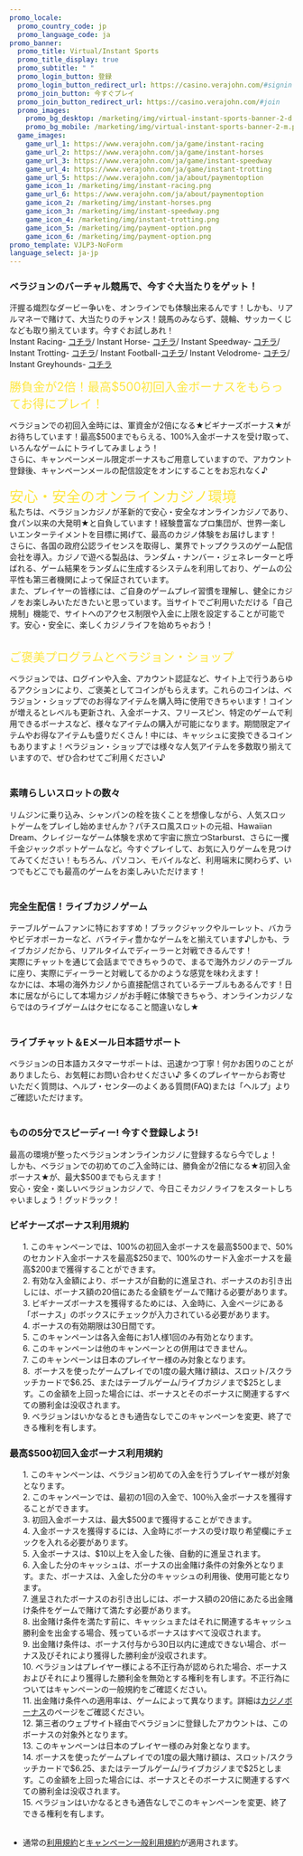 ```yaml
---
promo_locale:
  promo_country_code: jp
  promo_language_code: ja
promo_banner:
  promo_title: Virtual/Instant Sports
  promo_title_display: true
  promo_subtitle: " "
  promo_login_button: 登録
  promo_login_button_redirect_url: https://casino.verajohn.com/#signin
  promo_join_button: 今すぐプレイ
  promo_join_button_redirect_url: https://casino.verajohn.com/#join
  promo_images:
    promo_bg_desktop: /marketing/img/virtual-instant-sports-banner-2-d.png
    promo_bg_mobile: /marketing/img/virtual-instant-sports-banner-2-m.png
  game_images:
    game_url_1: https://www.verajohn.com/ja/game/instant-racing
    game_url_2: https://www.verajohn.com/ja/game/instant-horses
    game_url_3: https://www.verajohn.com/ja/game/instant-speedway
    game_url_4: https://www.verajohn.com/ja/game/instant-trotting
    game_url_5: https://www.verajohn.com/ja/about/paymentoption
    game_icon_1: /marketing/img/instant-racing.png
    game_url_6: https://www.verajohn.com/ja/about/paymentoption
    game_icon_2: /marketing/img/instant-horses.png
    game_icon_3: /marketing/img/instant-speedway.png
    game_icon_4: /marketing/img/instant-trotting.png
    game_icon_5: /marketing/img/payment-option.png
    game_icon_6: /marketing/img/payment-option.png
promo_template: VJLP3-NoForm
language_select: ja-jp
---
```

<section id="bf-usps" class="container">
	<div class="row">
		<div id="intro" class="col-12">
		<h3>ベラジョンのバーチャル競馬で、今すぐ大当たりをゲット！</h3>
		<p>汗握る熾烈なダービー争いを、オンラインでも体験出来るんです！しかも、リアルマネーで賭けて、大当たりのチャンス！競馬のみならず、競輪、サッカーくじなども取り揃えています。今すぐお試しあれ！<br>Instant Racing-  <a href="https://www.verajohn.com/ja/game/instant-racing" onclick="event.preventDefault()">コチラ</a>/ Instant Horse- <a href="https://www.verajohn.com/ja/game/instant-horses" onclick="event.preventDefault()">コチラ</a>/ Instant Speedway- <a href="https://www.verajohn.com/ja/game/instant-speedway" onclick="event.preventDefault()">コチラ</a>/ Instant Trotting- <a href="https://www.verajohn.com/ja/game/instant-trotting" onclick="event.preventDefault()">コチラ</a>/&nbsp;Instant Football-<a href="https://www.verajohn.com/ja/game/instant-football" onclick="event.preventDefault()">コチラ</a>/ Instant Velodrome- <a href="https://www.verajohn.com/ja/game/instant-velodrome" onclick="event.preventDefault()">コチラ</a>/ Instant Greyhounds- <a href="https://www.verajohn.com/ja/game/instant-greyhounds" onclick="event.preventDefault()">コチラ</a></p>
		</div>
		<div class="bf-separator col-12"></div>
		<div class="col-12 col-md-6">
		<span style="color: rgb(254, 230, 61); font-size: 1.5em;">勝負金が2倍！最高$500初回入金ボーナスをもらってお得にプレイ！</span><br>
		<p><span style="font-family: -apple-system, BlinkMacSystemFont, &quot;Segoe UI&quot;, Roboto, Oxygen, Ubuntu, Cantarell, &quot;Fira Sans&quot;, &quot;Droid Sans&quot;, &quot;Helvetica Neue&quot;, sans-serif;">ベラジョンでの初回入金時には、軍資金が2倍になる★ビギナーズボーナス★がお待ちしています！最高$500までもらえる、100%入金ボーナスを受け取って、いろんなゲームにトライしてみましょう！<br>さらに、キャンペーンメール限定ボーナスもご用意していますので、アカウント登録後、キャンペーンメールの配信設定をオンにすることをお忘れなく♪<br><br></span><span style="color: rgb(254, 230, 61); font-size: 1.8em;">安心・安全のオンラインカジノ環境</span><br>私たちは、ベラジョンカジノが革新的で安心・安全なオンラインカジノであり、食パン以来の大発明★と自負しています！経験豊富なプロ集団が、世界一楽しいエンターテイメントを目標に掲げて、最高のカジノ体験をお届けします！<br>さらに、各国の政府公認ライセンスを取得し、業界でトップクラスのゲーム配信会社を導入。カジノで遊べる製品は、ランダム・ナンバー・ジェネレーターと呼ばれる、ゲーム結果をランダムに生成するシステムを利用しており、ゲームの公平性も第三者機関によって保証されています。<br>また、プレイヤーの皆様には、ご自身のゲームプレイ習慣を理解し、健全にカジノをお楽しみいただきたいと思っています。当サイトでご利用いただける「自己規制」機能で、サイトへのアクセス制限や入金に上限を設定することが可能です。安心・安全に、楽しくカジノライフを始めちゃおう！&nbsp;<br><br></p>
		<div><span style="color: rgb(254, 230, 61); font-size: 1.5em;">ご褒美プログラムとベラジョン・ショップ</span><br></div>
		<p>ベラジョンでは、ログインや入金、アカウント認証など、サイト上で行うあらゆるアクションにより、ご褒美としてコインがもらえます。これらのコインは、ベラジョン・ショップでのお得なアイテムを購入時に使用できちゃいます！コインが増えるとレベルも更新され、入金ボーナス、フリースピン、特定のゲームで利用できるボーナスなど、様々なアイテムの購入が可能になります。期間限定アイテムやお得なアイテムも盛りだくさん！中には、キャッシュに変換できるコインもありますよ！ベラジョン・ショップでは様々な人気アイテムを多数取り揃えていますので、ぜひ合わせてご利用ください♪<br><br></p>
		</div>
		<div class="col-12 col-md-6">
		<h3>素晴らしいスロットの数々</h3>
		<p>リムジンに乗り込み、シャンパンの栓を抜くことを想像しながら、人気スロットゲームをプレイし始めませんか？パチスロ風スロットの元祖、Hawaiian Dream、クレイジーなゲーム体験を求めて宇宙に旅立つStarburst、さらに一攫千金ジャックポットゲームなど。今すぐプレイして、お気に入りゲームを見つけてみてください！もちろん、パソコン、モバイルなど、利用端末に関わらず、いつでもどこでも最高のゲームをお楽しみいただけます！<br><br></p>
		<h3>完全生配信！ライブカジノゲーム<br></h3>
		<p>テーブルゲームファンに特におすすめ！ブラックジャックやルーレット、バカラやビデオポーカーなど、バライティ豊かなゲームをと揃えています♪しかも、ライブカジノだから、リアルタイムでディーラーと対戦できるんです！<br>実際にチャットを通じて会話までできちゃうので、まるで海外カジノのテーブルに座り、実際にディーラーと対戦してるかのような感覚を味わえます！<br>なかには、本場の海外カジノから直接配信されているテーブルもあるんです！日本に居ながらにして本場カジノがお手軽に体験できちゃう、オンラインカジノならではのライブゲームはクセになること間違いなし★<br><br></p>
		<h3>ライブチャット＆Eメール日本語サポート</h3>
		<p>ベラジョンの日本語カスタマーサポートは、迅速かつ丁寧！何かお困りのことがありましたら、お気軽にお問い合わせください♪ 多くのプレイヤーからお寄せいただく質問は、ヘルプ・センタ―のよくある質問(FAQ)または「ヘルプ」よりご確認いただけます。<br><br></p>
		<h3>ものの5分でスピーディー! 今すぐ登録しよう!<br></h3>
		<p>最高の環境が整ったベラジョンオンラインカジノに登録するなら今でしょ！<br>しかも、ベラジョンでの初めてのご入金時には、勝負金が2倍になる★初回入金ボーナス★が、最大$500までもらえます！<br>安心・安全・楽しいベラジョンカジノで、今日こそカジノライフをスタートしちゃいましょう！グッドラック！<br></p>
		</div>
	</div>
</section>
<section id="terms-anchor" class="container animated fadeIn"></section>
<div class="container-fluid pp">
	<div class="container">
		<div class="row">
		<div class="col-12">
			<div class="payment-providers"></div>
		</div>
		</div>
	</div>
</div>
<section id="terms" class="container">
	<div class="row">
		<div class="col-12">
		<h3>ビギナーズボーナス利用規約</h3>
		<ul>1. このキャンペーンでは、100%の初回入金ボーナスを最高$500まで、50%のセカンド入金ボーナスを最高$250まで、100%のサード入金ボーナスを最高$200まで獲得することができます。<br>2. 有効な入金額により、ボーナスが自動的に進呈され、ボーナスのお引き出しには、ボーナス額の20倍にあたる金額をゲームで賭ける必要があります。<br>3.&nbsp;ビギナーズボーナスを獲得するためには、入金時に、入金ページにある「ボーナス」のボックスにチェックが入力されている必要があります。&nbsp;<br>4. ボーナスの有効期限は30日間です。&nbsp;<br>5. このキャンペーンは各入金毎にお1人様1回のみ有効となります。&nbsp;<br>6. このキャンペーンは他のキャンペーンとの併用はできません。<br>7. このキャンペーンは日本のプレイヤー様のみ対象となります。&nbsp;<br>8.&nbsp;&nbsp;ボーナスを使ったゲームプレイでの1度の最大賭け額は、スロット/スクラッチカードで$6.25、またはテーブルゲーム/ライブカジノまで$25とします。この金額を上回った場合には、ボーナスとそのボーナスに関連するすべての勝利金は没収されます。<br>9. ベラジョンはいかなるときも通告なしでこのキャンペーンを変更、終了できる権利を有します。</ul>
		</div>
	</div>
	<div class="bf-separator col-12"></div>
	<div class="col-12">
		<h3>最高$500初回入金ボーナス利用規約</h3>
		<ul>1. このキャンペーンは、ベラジョン初めての入金を行うプレイヤー様が対象となります。<br>2. このキャンペーンでは、最初の1回の入金で、100％入金ボーナスを獲得することができます。<br>3. 初回入金ボーナスは、最大$500まで獲得することができます。<br>4. 入金ボーナスを獲得するには、入金時にボーナスの受け取り希望欄にチェックを入れる必要があります。<br>5. 入金ボーナスは、$10以上を入金した後、自動的に進呈されます。<br>6. 入金した分のキャッシュは、ボーナスの出金賭け条件の対象外となります。また、ボーナスは、入金した分のキャッシュの利用後、使用可能となります。<br>7. 進呈されたボーナスのお引き出しには、ボーナス額の20倍にあたる出金賭け条件をゲームで賭けて満たす必要があります。<br>8. 出金賭け条件を満たす前に、キャッシュまたはそれに関連するキャッシュ勝利金を出金する場合、残っているボーナスはすべて没収されます。<br>9. 出金賭け条件は、ボーナス付与から30日以内に達成できない場合、ボーナス及びそれにより獲得した勝利金が没収されます。<br>10. ベラジョンはプレイヤー様による不正行為が認められた場合、ボーナスおよびそれにより獲得した勝利金を無効とする権利を有します。不正行為についてはキャンペーンの一般規約をご確認ください。<br>11. 出金賭け条件への適用率は、ゲームによって異なります。詳細は<a href="https://www.verajohn.com/ja/about/our-casino-bonuses" onclick="event.preventDefault()">カジノボーナス</a>のページをご確認ください。<br>12. 第三者のウェブサイト経由でベラジョンに登録したアカウントは、このボーナスの対象外となります。<br>13. このキャンペーンは日本のプレイヤー様のみ対象となります。<br>14. ボーナスを使ったゲームプレイでの1度の最大賭け額は、スロット/スクラッチカードで$6.25、またはテーブルゲーム/ライブカジノまで$25とします。この金額を上回った場合には、ボーナスとそのボーナスに関連するすべての勝利金は没収されます。<br>15. ベラジョンはいかなるときも通告なしでこのキャンペーンを変更、終了できる権利を有します。<br><br></ul>
	</div>
	<ul>
		<li>通常の<a href="https://verajohn.com/about/terms-and-conditions">利用規約</a>と<a href="https://verajohn.com/about/promotions-terms-and-conditions">キャンペーン一般利用規約</a>が適用されます。</li>
	</ul>
</section>
